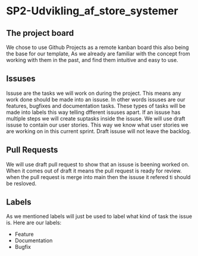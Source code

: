 # SP2-Udvikling_af_store_systemer

## The project board 
We chose to use Github Projects as a remote kanban board this also being the base for our template, As we already are familiar with the concept from working with them in the past, and find them intuitive and easy to use.

## Issuses
Issuse are the tasks we will work on during the project. This means any work done should be made into an issuse. In other words issuses are our features, bugfixes and documentation tasks. These types of tasks will be made into labels this way telling dfferent issuses apart. If an issuse has multiple steps we will create suptasks inside the issuse. We will use draft issuse to contain our user stories. This way we know what user stories we are working on in this current sprint. Draft issuse will not leave the backlog. 

## Pull Requests
We will use draft pull request to show that an issuse is beening worked on. When it comes out of draft it means the pull request is ready for review. when the pull request is merge into main then the issuse it refered ti should be resloved. 

## Labels 
As we mentioned labels will just be used to label what kind of task the issue is. Here are our labels: 
 - Feature
 - Documentation
 - Bugfix
 